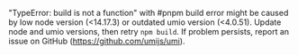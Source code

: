 "TypeError: build is not a function" with #pnpm build error might be caused by low node version (<14.17.3) or outdated umio version (<4.0.51). Update node and umio versions, then retry `npm build`. If problem persists, report an issue on GitHub (<https://github.com/umijs/umi>).
